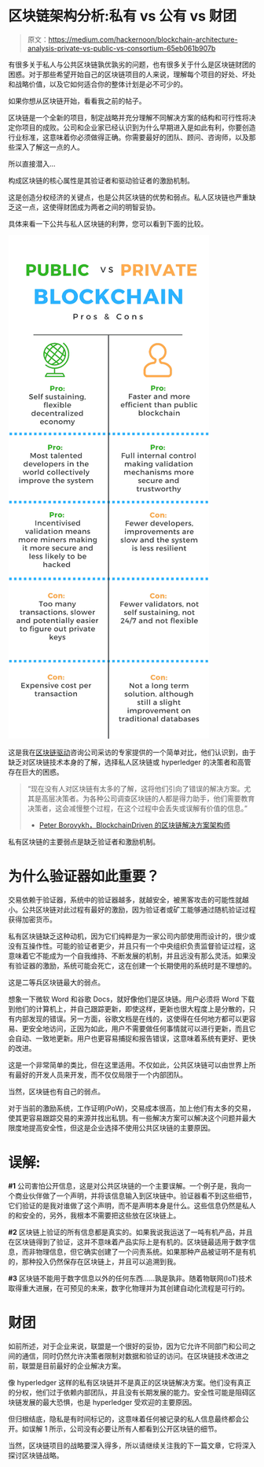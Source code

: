 # 区块链架构分析:私有 vs 公有 vs 财团

> 原文：<https://medium.com/hackernoon/blockchain-architecture-analysis-private-vs-public-vs-consortium-65eb061b907b>

有很多关于私人与公共区块链孰优孰劣的问题，也有很多关于什么是区块链财团的困惑。对于那些希望开始自己的区块链项目的人来说，理解每个项目的好处、坏处和战略价值，以及它如何适合你的整体计划是必不可少的。

如果你想从区块链开始，看看我之前的帖子。

区块链是一个全新的项目，制定战略并充分理解不同解决方案的结构和可行性将决定你项目的成败。公司和企业家已经认识到为什么早期进入是如此有利，你要创造行业标准，这意味着你必须做得正确。你需要最好的团队、顾问、咨询师，以及那些深入了解这一点的人。

所以直接潜入…

构成区块链的核心属性是其验证者和驱动验证者的激励机制。

这是创造分权经济的关键点，也是公共区块链的优势和弱点。私人区块链也严重缺乏这一点，这使得财团成为两者之间的明智妥协。

具体来看一下公共与私人区块链的利弊，您可以看到下面的比较。

![](img/9faa1dab181dd34406e8406f3a45cdb2.png)

这是我在[区块链驱动](https://www.blockchaindriven.com/)咨询公司采访的专家提供的一个简单对比，他们认识到，由于缺乏对区块链技术本身的了解，选择私人区块链或 hyperledger 的决策者和高管存在巨大的困惑。

> “现在没有人对区块链有太多的了解，这将他们引向了错误的解决方案。尤其是高层决策者。为各种公司调查区块链的人都是得力助手，他们需要教育决策者，这会减慢整个过程，在这个过程中会丢失或误解有价值的信息。”
> - [Peter Borovykh，BlockchainDriven 的区块链解决方案架构师](https://bitcoinist.com/interview-with-peter-borovykh-author-of-blockchain-applications-in-finance/)

私有区块链的主要弱点是缺乏验证者和激励机制。

# 为什么验证器如此重要？

交易依赖于验证器，系统中的验证器越多，就越安全，被黑客攻击的可能性就越小。公共区块链对此过程有最好的激励，因为验证者或矿工能够通过随机验证过程获得加密货币。

私有区块链缺乏这种动机，因为它们纯粹是为一家公司内部使用而设计的，很少或没有互操作性。可能的验证者更少，并且只有一个中央组织负责监督验证过程，这意味着它不能成为一个自我维持、不断发展的机制，并且远没有那么灵活。如果没有验证器的激励，系统可能会死亡，这在创建一个长期使用的系统时是不理想的。

这是二等兵区块链最大的弱点。

想象一下微软 Word 和谷歌 Docs，就好像他们是区块链。用户必须将 Word 下载到他们的计算机上，并自己跟踪更新，即使这样，更新也很大程度上是分散的，只有内部发现的错误。另一方面，谷歌文档是在线的，这使得在任何地方都可以更容易、更安全地访问，正因为如此，用户不需要做任何事情就可以进行更新，而且它会自动、一致地更新。用户也更容易捕捉和报告错误，这意味着系统有更好、更快的改进。

这是一个非常简单的类比，但在这里适用。不仅如此，公共区块链可以由世界上所有最好的开发人员来开发，而不仅仅局限于一个内部团队。

当然，区块链也有自己的弱点。

对于当前的激励系统，工作证明(PoW)，交易成本很高，加上他们有太多的交易，使其更容易跟踪交易的来源并找出私钥。有一些解决方案可以解决这个问题并最大限度地提高安全性，但这是企业选择不使用公共区块链的主要原因。

# **误解:**

**#1** 公司害怕公开信息，这是对公共区块链的一个主要误解。一个例子是，我向一个商业伙伴做了一个声明，并将该信息输入到区块链中。验证器看不到这些细节，它们验证的是我对谁做了这个声明，而不是声明本身是什么。这些信息仍然是私人的和安全的，另外，我根本不需要把这些放在区块链上。

**#2** 区块链上验证的所有信息都是真实的。如果我说我运送了一吨有机产品，并且在区块链得到了验证，这并不意味着产品实际上是有机的。区块链最适用于数字信息，而非物理信息，但它确实创建了一个问责系统。如果那种产品被证明不是有机的，那种投入仍然保存在区块链上，并且可以追溯到我。

**#3** 区块链不能用于数字信息以外的任何东西……孰是孰非。随着物联网(IoT)技术取得重大进展，在可预见的未来，数字化物理并为其创建自动化流程是可行的。

# **财团**

如前所述，对于企业来说，联盟是一个很好的妥协，因为它允许不同部门和公司之间的通信，同时仍然允许决策者限制对数据和验证的访问。在区块链技术改进之前，联盟是目前最好的企业解决方案。

像 hyperledger 这样的私有区块链并不是真正的区块链解决方案。他们没有真正的分权，他们过于依赖内部团队，并且没有长期发展的能力。安全性可能是阻碍区块链发展的最大恐惧，也是 hyperledger 受欢迎的主要原因。

但归根结底，隐私是有时间标记的，这意味着任何被记录的私人信息最终都会公开。如误解 1 所示，公司没有必要让所有人都看到公开区块链的细节。

当然，区块链项目的战略要深入得多，所以请继续关注我的下一篇文章，它将深入探讨区块链战略。